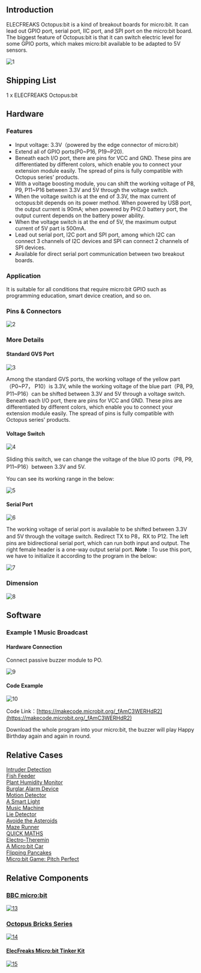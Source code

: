 ## Introduction

ELECFREAKS Octopus:bit is a kind of breakout boards for micro:bit. It can lead out GPIO port, serial port, IIC port, and SPI port on the micro:bit board. The biggest feature of Octopus:bit is that it can switch electric level for some GPIO ports, which makes micro:bit available to be adapted to 5V sensors.


![1](https://www.elecfreaks.com/wp-content/uploads/2018/01/1_EN.png)


## Shipping List

1 x ELECFREAKS Octopus:bit



## Hardware

### Features

- Input voltage: 3.3V（powered by the edge connector of micro:bit）
- Extend all of GPIO ports(P0~P16, P19~P20).
- Beneath each I/O port, there are pins for VCC and GND. These pins are differentiated by different colors, which enable you to connect your extension module easily. The spread of pins is fully compatible with Octopus series' products.  
- With a voltage boosting module, you can shift the working voltage of P8, P9, P11~P16 between 3.3V and 5V through the voltage switch. 
- When the voltage switch is at the end of 3.3V, the max current of octopus:bit depends on its power method. When powered by USB port, the output current is 90mA; when powered by PH2.0 battery port, the output current depends on the battery power ability. 
- When the voltage switch is at the end of 5V, the maximum output current of 5V part is 500mA.
- Lead out serial port, I2C port and SPI port, among which I2C can connect 3 channels of I2C devices and SPI can connect 2 channels of SPI devices. 
- Available for direct serial port communication between two breakout boards. 


### Application

It is suitable for all conditions that require micro:bit GPIO such as programming education, smart device creation, and so on.  

### Pins & Connectors

![2](https://www.elecfreaks.com/wp-content/uploads/2018/01/2-2.jpg)


### More Details 
#### Standard GVS Port 

![3](https://www.elecfreaks.com/wp-content/uploads/2018/01/3-2.png)

Among the standard GVS ports, the working voltage of the yellow part（P0~P7， P10）is 3.3V, while the working voltage of the blue part（P8, P9, P11~P16）can be shifted between 3.3V and 5V through a voltage switch. 
Beneath each I/O port, there are pins for VCC and GND. These pins are differentiated by different colors, which enable you to connect your extension module easily. The spread of pins is fully compatible with Octopus series' products.

#### Voltage Switch 

![4](https://www.elecfreaks.com/wp-content/uploads/2018/01/4-1.png)

Sliding this switch, we can change the voltage of the blue IO ports（P8, P9, P11~P16）between 3.3V and 5V.

You can see its working range in the below: 

![5](https://www.elecfreaks.com/wp-content/uploads/2018/01/5-1.png)

#### Serial Port

![6](https://www.elecfreaks.com/wp-content/uploads/2018/01/6.png)

The working voltage of serial port is available to be shifted between 3.3V and 5V through the voltage switch. 
Redirect TX to P8，RX to P12. The left pins are bidirectional serial port, which can run both input and output. The right female header is a one-way output serial port. 
**Note** : To use this port, we have to initialize it according to the program in the below: 

![7](https://www.elecfreaks.com/wp-content/uploads/2018/01/7-1.png)


### Dimension 

![8](https://www.elecfreaks.com/wp-content/uploads/2018/01/8.jpg)


## Software
### Example 1 Music Broadcast
#### Hardware Connection 
Connect passive buzzer module to PO.

![9](https://www.elecfreaks.com/wp-content/uploads/2018/01/9.jpg)

#### Code Example  

![10](https://www.elecfreaks.com/wp-content/uploads/2018/01/10-2.png)

Code Link：[https://makecode.microbit.org/_fAmC3WERHdR2](https://makecode.microbit.org/_fAmC3WERHdR2)

Download the whole program into your micro:bit, the buzzer will play Happy Birthday again and again in round.  


## Relative Cases 

[Intruder Detection](https://www.elecfreaks.com/9455.html)  
[Fish Feeder](https://www.elecfreaks.com/9441.html)  
[Plant Humidity Monitor](https://www.elecfreaks.com/9363.html)  
[Burglar Alarm Device](https://www.elecfreaks.com/9572.html)   
[Motion Detector](https://www.elecfreaks.com/9643.html)   
[A Smart Light](https://www.elecfreaks.com/10089.html)  
[Music Machine](https://www.elecfreaks.com/10250.html)   
[Lie Detector](https://www.elecfreaks.com/10340.html)  
[Avoide the Asteroids](https://www.elecfreaks.com/10475.html)  
[Maze Runner](https://www.elecfreaks.com/11887.html)   
[QUICK MATHS](https://www.elecfreaks.com/12250.html)  
[Electro-Theremin](https://www.elecfreaks.com/11084.html)  
[A Micro:bit Car](https://www.elecfreaks.com/11330.html)  
[Flipping Pancakes](https://www.elecfreaks.com/11784.html)  
[Micro:bit Game: Pitch Perfect](https://www.elecfreaks.com/12328.html)  


## Relative Components


### [BBC micro:bit](http://www.elecfreaks.com/estore/bbc-micro-bit-board-for-coding-programming.html)

[![13](https://www.elecfreaks.com/wp-content/uploads/2018/01/13.png)](http://www.elecfreaks.com/estore/bbc-micro-bit-board-for-coding-programming.html)


### [Octopus Bricks Series](http://www.elecfreaks.com/estore/octopus-bricks-sensor)

[![14](https://www.elecfreaks.com/wp-content/uploads/2018/01/14.png)](http://www.elecfreaks.com/estore/octopus-bricks-sensor)

#### [ElecFreaks Micro:bit Tinker Kit](http://www.elecfreaks.com/estore/elecfreaks-micro-bit-tinker-kit.html)

[![15](https://www.elecfreaks.com/wp-content/uploads/2018/01/15.jpg)](http://www.elecfreaks.com/estore/elecfreaks-micro-bit-tinker-kit.html)

